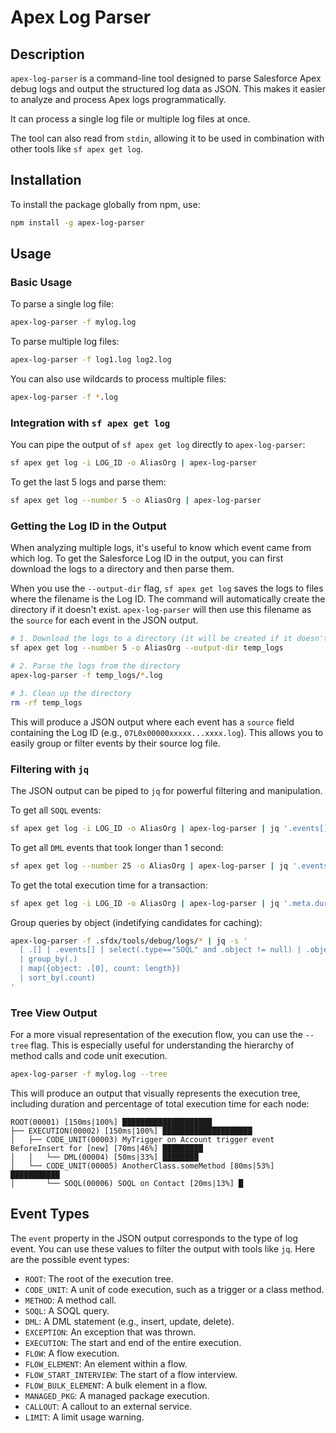 # Apex Log Parser

## Description

`apex-log-parser` is a command-line tool designed to parse Salesforce Apex debug logs and output the structured log data as JSON. This makes it easier to analyze and process Apex logs programmatically.

It can process a single log file or multiple log files at once. 

The tool can also read from `stdin`, allowing it to be used in combination with other tools like `sf apex get log`. 

## Installation

To install the package globally from npm, use:

```bash
npm install -g apex-log-parser
```

## Usage

### Basic Usage

To parse a single log file:

```bash
apex-log-parser -f mylog.log
```

To parse multiple log files:

```bash
apex-log-parser -f log1.log log2.log
```

You can also use wildcards to process multiple files:

```bash
apex-log-parser -f *.log
```

### Integration with `sf apex get log`

You can pipe the output of `sf apex get log` directly to `apex-log-parser`:

```bash
sf apex get log -i LOG_ID -o AliasOrg | apex-log-parser
```

To get the last 5 logs and parse them:

```bash
sf apex get log --number 5 -o AliasOrg | apex-log-parser
```

### Getting the Log ID in the Output

When analyzing multiple logs, it's useful to know which event came from which log. To get the Salesforce Log ID in the output, you can first download the logs to a directory and then parse them.

When you use the `--output-dir` flag, `sf apex get log` saves the logs to files where the filename is the Log ID. The command will automatically create the directory if it doesn't exist. `apex-log-parser` will then use this filename as the `source` for each event in the JSON output.

```bash
# 1. Download the logs to a directory (it will be created if it doesn't exist)
sf apex get log --number 5 -o AliasOrg --output-dir temp_logs

# 2. Parse the logs from the directory
apex-log-parser -f temp_logs/*.log

# 3. Clean up the directory
rm -rf temp_logs
```

This will produce a JSON output where each event has a `source` field containing the Log ID (e.g., `07L0x00000xxxxx...xxxx.log`). This allows you to easily group or filter events by their source log file.

### Filtering with `jq`

The JSON output can be piped to `jq` for powerful filtering and manipulation.

To get all `SOQL` events:

```bash
sf apex get log -i LOG_ID -o AliasOrg | apex-log-parser | jq '.events[] | select(.event === "SOQL")'
```

To get all `DML` events that took longer than 1 second:

```bash
sf apex get log --number 25 -o AliasOrg | apex-log-parser | jq '.events[] | select(.event === "DML" and .duration.total > 1000)'
```

To get the total execution time for a transaction:

```bash
sf apex get log -i LOG_ID -o AliasOrg | apex-log-parser | jq '.meta.durationMs'
```

Group queries by object (indetifying candidates for caching):

```bash
apex-log-parser -f .sfdx/tools/debug/logs/* | jq -s '
  [ .[] | .events[] | select(.type=="SOQL" and .object != null) | .object ]
  | group_by(.)
  | map({object: .[0], count: length})
  | sort_by(.count)
' 
```

### Tree View Output

For a more visual representation of the execution flow, you can use the `--tree` flag. This is especially useful for understanding the hierarchy of method calls and code unit execution.

```bash
apex-log-parser -f mylog.log --tree
```

This will produce an output that visually represents the execution tree, including duration and percentage of total execution time for each node:

```
ROOT(00001) [150ms|100%] ████████████████████
├── EXECUTION(00002) [150ms|100%] ████████████████████
│   ├── CODE_UNIT(00003) MyTrigger on Account trigger event BeforeInsert for [new] [70ms|46%] █████████
│   │   └── DML(00004) [50ms|33%] ████████
│   └── CODE_UNIT(00005) AnotherClass.someMethod [80ms|53%] ███████████
│       └── SOQL(00006) SOQL on Contact [20ms|13%] █
```

## Event Types

The `event` property in the JSON output corresponds to the type of log event. You can use these values to filter the output with tools like `jq`. Here are the possible event types:

*   `ROOT`: The root of the execution tree.
*   `CODE_UNIT`: A unit of code execution, such as a trigger or a class method.
*   `METHOD`: A method call.
*   `SOQL`: A SOQL query.
*   `DML`: A DML statement (e.g., insert, update, delete).
*   `EXCEPTION`: An exception that was thrown.
*   `EXECUTION`: The start and end of the entire execution.
*   `FLOW`: A flow execution.
*   `FLOW_ELEMENT`: An element within a flow.
*   `FLOW_START_INTERVIEW`: The start of a flow interview.
*   `FLOW_BULK_ELEMENT`: A bulk element in a flow.
*   `MANAGED_PKG`: A managed package execution.
*   `CALLOUT`: A callout to an external service.
*   `LIMIT`: A limit usage warning.
